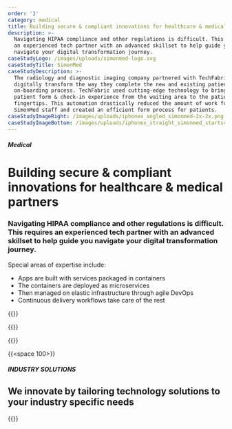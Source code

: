 ```yaml
---
order: '3'
category: medical
title: Building secure & compliant innovations for healthcare & medical partners
description: >-
  Navigating HIPAA compliance and other regulations is difficult. This requires
  an experienced tech partner with an advanced skillset to help guide you
  navigate your digital transformation journey.
caseStudyLogo: /images/uploads/simonmed-logo.svg
caseStudyTitle: SimonMed
caseStudyDescription: >-
  The radiology and diagnostic imaging company partnered with TechFabric to
  digitally transform the way they complete the new and existing patient
  on-boarding process. TechFabric used cutting-edge technology to bring the
  patient form & check-in experience from the waiting area to the patients
  fingertips. This automation drastically reduced the amount of work for
  SimonMed staff and created an efficient form process for patients.
caseStudyImageRight: /images/uploads/iphonex_angled_simonmed-2x-2x.png
caseStudyImageBottom: /images/uploads/iphonex_straight_simonmed_startscreen-2x-2x.png
---
```

##### Medical

# Building secure & compliant innovations for healthcare & medical partners

### Navigating HIPAA compliance and other regulations is difficult. This requires an experienced tech partner with an advanced skillset to help guide you navigate your digital transformation journey.

Special areas of expertise include:

* Apps are built with services packaged in containers
* The containers are deployed as microservices
* Then managed on elastic infrastructure through agile DevOps
* Continuous delivery workflows take care of the rest

{{<btn-outlined href="/technology" label="Let’s Talk">}}

{{<btn-link href="/technology" label="See Our technology Stack">}}

{{<btn-link href="/solutions" label="See Our solutions">}}

{{<space 100>}}

##### INDUSTRY SOLUTIONS

## **We innovate by tailoring technology solutions to your industry specific needs**

{{<industry-solutions>}}
